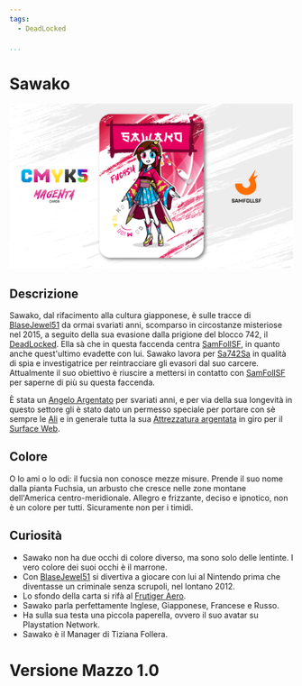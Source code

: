 ```yaml
---
tags:
  - DeadLocked

...
```


# Sawako

![sawako](../eg/M/sawako.jpg)

## Descrizione

Sawako, dal rifacimento alla cultura giapponese, è sulle tracce di [BlaseJewel51](../Remix/over.md) da ormai svariati anni, scomparso in circostanze misteriose nel 2015, a seguito della sua evasione dalla prigione del blocco 742, il [DeadLocked](../Remix/sa742sa.md). Ella sà che in questa faccenda centra [SamFollSF](../Remix/samfollsf.md), in quanto anche quest'ultimo evadette con lui. Sawako lavora per [Sa742Sa](../Remix/sa742sa.md) in qualità di spia e investigatrice per reintracciare gli evasori dal suo carcere. Attualmente il suo obiettivo è riuscire a mettersi in contatto con [SamFollSF](../Remix/samfollsf.md) per saperne di più su questa faccenda.

È stata un [Angelo Argentato](../Remix/metal.md) per svariati anni, e per via della sua longevità in questo settore gli è stato dato un permesso speciale per portare con sè sempre le [Ali](../Remix/metal.md) e in generale tutta la sua [Attrezzatura argentata](../Remix/metal.md) in giro per il [Surface Web](../Remix/deep.md).

## Colore

O lo ami o lo odi: il fucsia non conosce mezze misure. Prende il suo nome dalla pianta Fuchsia, un arbusto che cresce nelle zone montane dell'America centro-meridionale. Allegro e frizzante, deciso e ipnotico, non è un colore per tutti. Sicuramente non per i timidi.

## Curiosità

- Sawako non ha due occhi di colore diverso, ma sono solo delle lentinte. I vero colore dei suoi occhi è il marrone.
- Con [BlaseJewel51](../Remix/over.md) si divertiva a giocare con lui al Nintendo prima che diventasse un criminale senza scrupoli, nel lontano 2012.
- Lo sfondo della carta si rifà al [Frutiger Aero](../Remix/frutiger.md).
- Sawako parla perfettamente Inglese, Giapponese, Francese e Russo.
- Ha sulla sua testa una piccola paperella, ovvero il suo avatar su Playstation Network.
- Sawako è il Manager di Tiziana Follera.

# Versione Mazzo 1.0